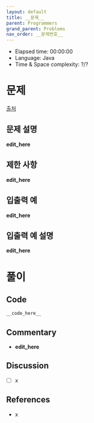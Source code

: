 ```yaml
---
layout: default
title: __문제__
parent: Programmers
grand_parent: Problems
nav_order: __문제번호__
---
```


- Elapsed time: 00:00:00
- Language: Java
- Time & Space complexity: ?/?

<!-- 문제 -->
# __문제__

[출처](__출처링크__)

## 문제 설명

__edit_here__

## 제한 사항

__edit_here__

## 입출력 예

__edit_here__

## 입출력 예 설명

__edit_here__

<!-- 풀이 -->
# 풀이

## Code

``` java
__code_here__
```

## Commentary

- __edit_here__

## Discussion

- [ ] x

## References

- x
